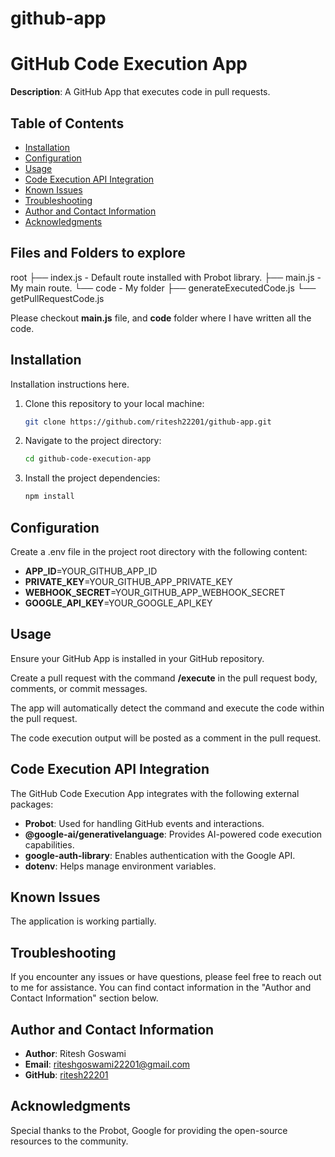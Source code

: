# github-app

# GitHub Code Execution App

**Description**: A GitHub App that executes code in pull requests.

## Table of Contents

- [Installation](#installation)
- [Configuration](#configuration)
- [Usage](#usage)
- [Code Execution API Integration](#code-execution-api-integration)
- [Known Issues](#known-issues)
- [Troubleshooting](#troubleshooting)
- [Author and Contact Information](#author-and-contact-information)
- [Acknowledgments](#acknowledgments)


## Files and Folders to explore

root
├── index.js - Default route installed with Probot library.
├── main.js - My main route.
└── code - My folder
├── generateExecutedCode.js
└── getPullRequestCode.js

Please checkout __main.js__ file, and __code__ folder where I have written all the code.

## Installation

Installation instructions here.

1. Clone this repository to your local machine:

   ```bash
   git clone https://github.com/ritesh22201/github-app.git
   ```

2. Navigate to the project directory:
   
   ```bash
   cd github-code-execution-app
   ```

3. Install the project dependencies:
   
   ```bash
   npm install
   ```

## Configuration

Create a .env file in the project root directory with the following content:

- **APP_ID**=YOUR_GITHUB_APP_ID
- **PRIVATE_KEY**=YOUR_GITHUB_APP_PRIVATE_KEY
- **WEBHOOK_SECRET**=YOUR_GITHUB_APP_WEBHOOK_SECRET
- **GOOGLE_API_KEY**=YOUR_GOOGLE_API_KEY


## Usage

Ensure your GitHub App is installed in your GitHub repository.

Create a pull request with the command __/execute__ in the pull request body, comments, or commit messages.

The app will automatically detect the command and execute the code within the pull request.

The code execution output will be posted as a comment in the pull request.


## Code Execution API Integration

The GitHub Code Execution App integrates with the following external packages:

- **Probot**: Used for handling GitHub events and interactions.
- **@google-ai/generativelanguage**: Provides AI-powered code execution capabilities.
- **google-auth-library**: Enables authentication with the Google API.
- **dotenv**: Helps manage environment variables.

## Known Issues

The application is working partially.

## Troubleshooting

If you encounter any issues or have questions, please feel free to reach out to me for assistance. You can find contact information in the "Author and Contact Information" section below.

## Author and Contact Information

- **Author**: Ritesh Goswami
- **Email**: riteshgoswami22201@gmail.com
- **GitHub**: [ritesh22201](https://github.com/ritesh22201)

## Acknowledgments

Special thanks to the Probot, Google for providing the open-source resources to the community.

